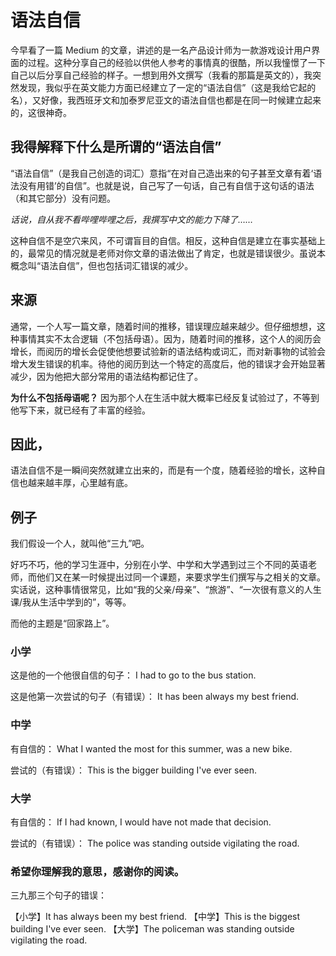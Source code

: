 # 语法自信

今早看了一篇 Medium 的文章，讲述的是一名产品设计师为一款游戏设计用户界面的过程。这种分享自己的经验以供他人参考的事情真的很酷，所以我憧憬了一下自己以后分享自己经验的样子。一想到用外文撰写（我看的那篇是英文的），我突然发现，我似乎在英文能力方面已经建立了一定的“语法自信”（这是我给它起的名），又好像，我西班牙文和加泰罗尼亚文的语法自信也都是在同一时候建立起来的，这很神奇。

## 我得解释下什么是所谓的“语法自信”

“语法自信”（是我自己创造的词汇）意指“在对自己造出来的句子甚至文章有着‘语法没有用错’的自信”。也就是说，自己写了一句话，自己有自信于这句话的语法（和其它部分）没有问题。

*话说，自从我不看哔哩哔哩之后，我撰写中文的能力下降了……*

这种自信不是空穴来风，不可谓盲目的自信。相反，这种自信是建立在事实基础上的，最常见的情况就是老师对你文章的语法做出了肯定，也就是错误很少。虽说本概念叫“语法自信”，但也包括词汇错误的减少。

## 来源

通常，一个人写一篇文章，随着时间的推移，错误理应越来越少。但仔细想想，这种事情其实不太合逻辑（不包括母语）。因为，随着时间的推移，这个人的阅历会增长，而阅历的增长会促使他想要试验新的语法结构或词汇，而对新事物的试验会增大发生错误的机率。待他的阅历到达一个特定的高度后，他的错误才会开始显著减少，因为他把大部分常用的语法结构都记住了。

__为什么不包括母语呢？__ 因为那个人在生活中就大概率已经反复试验过了，不等到他写下来，就已经有了丰富的经验。

## 因此，

语法自信不是一瞬间突然就建立出来的，而是有一个度，随着经验的增长，这种自信也越来越丰厚，心里越有底。

## 例子

我们假设一个人，就叫他“三九”吧。

好巧不巧，他的学习生涯中，分别在小学、中学和大学遇到过三个不同的英语老师，而他们又在某一时候提出过同一个课题，来要求学生们撰写与之相关的文章。实话说，这种事情很常见，比如“我的父亲/母亲”、“旅游”、“一次很有意义的人生课/我从生活中学到的”，等等。

而他的主题是“回家路上”。

### 小学
这是他的一个他很自信的句子：
I had to go to the bus station.

这是他第一次尝试的句子（有错误）：
It has been always my best friend.

### 中学
有自信的：
What I wanted the most for this summer, was a new bike.

尝试的（有错误）：
This is the bigger building I've ever seen.

### 大学
有自信的：
If I had known, I would have not made that decision.

尝试的（有错误）：
The police was standing outside vigilating the road.


### 希望你理解我的意思，感谢你的阅读。


三九那三个句子的错误：

【小学】It has always been my best friend.
【中学】This is the biggest building I've ever seen.
【大学】The policeman was standing outside vigilating the road.